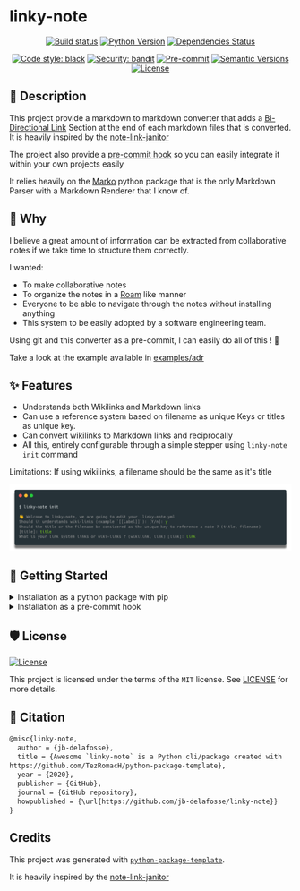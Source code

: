 # linky-note

<div align="center">

[![Build status](https://github.com/jb-delafosse/linky-note/workflows/build/badge.svg?branch=master&event=push)](https://github.com/jb-delafosse/linky-note/actions?query=workflow%3Abuild)
[![Python Version](https://img.shields.io/pypi/pyversions/linky-note.svg)](https://pypi.org/project/linky-note/)
[![Dependencies Status](https://img.shields.io/badge/dependencies-up%20to%20date-brightgreen.svg)](https://github.com/jb-delafosse/linky-note/pulls?utf8=%E2%9C%93&q=is%3Apr%20author%3Aapp%2Fdependabot)

[![Code style: black](https://img.shields.io/badge/code%20style-black-000000.svg)](https://github.com/psf/black)
[![Security: bandit](https://img.shields.io/badge/security-bandit-green.svg)](https://github.com/PyCQA/bandit)
[![Pre-commit](https://img.shields.io/badge/pre--commit-enabled-brightgreen?logo=pre-commit&logoColor=white)](https://github.com/jb-delafosse/linky-note/blob/master/.pre-commit-config.yaml)
[![Semantic Versions](https://img.shields.io/badge/%F0%9F%9A%80-semantic%20versions-informational.svg)](https://github.com/jb-delafosse/linky-note/releases)
[![License](https://img.shields.io/github/license/jb-delafosse/linky-note)](https://github.com/jb-delafosse/linky-note/blob/master/LICENSE)

</div>

## 🤔 Description

This project provide a markdown to markdown converter that adds a [Bi-Directional Link](https://maggieappleton.com/bidirectionals)
Section at the end of each markdown files that is converted. It is heavily inspired by the [note-link-janitor](https://github.com/andymatuschak/note-link-janitor) 

The project also provide a [pre-commit hook](https://pre-commit.com/) so you can easily integrate it within your own projects easily

It relies heavily on the [Marko](https://github.com/frostming/marko/tree/master/marko) python package that is the only 
Markdown Parser with a Markdown Renderer that I know of.

## 💭 Why

I believe a great amount of information can be extracted from collaborative notes if we take time to structure them correctly.

I wanted:
- To make collaborative notes
- To organize the notes in a [Roam](https://roamresearch.com/) like manner
- Everyone to be able to navigate through the notes without installing anything
- This system to be easily adopted by a software engineering team.

Using git and this converter as a pre-commit, I can easily do all of this ! 🚀

Take a look at the example available in [examples/adr](examples/adr/adr.md)

## ✨ Features

- Understands both  Wikilinks and Markdown links
- Can use a reference system based on filename as unique Keys or titles as unique key.
- Can convert wikilinks to Markdown links and reciprocally   
- All this, entirely configurable through a simple stepper using `linky-note init` command

Limitations: If using wikilinks, a filename should be the same as it's title

![init](img/init.png)

## 🏃 Getting Started
<details>
  <summary>Installation as a python package with pip</summary>

Considering you already have python available. You can simply add th

```bash
pip install --user linky-note
```

Then you can see all the option of the CLI using

```bash
linky-note --help
```

It is advised to start by configuring the CLI using

```bash
linky-note init

```
You can then apply the conversion 

```bash
linky-note apply <INPUT_DIR> --output-dir <OUTPUT_DIR> 

```

If no `OUTPUT_DIR` is given, it will overwrite the files in `INPUT_DIR`

</details>

<details>
  <summary>Installation as a pre-commit hook</summary>
This pre-commit hook use the [pre-commit](https://pre-commit.com) tool that you will
need to install.

Add the following line to your pre-commit configuration (`.pre-commit-config.yaml`) at the root of your 
repository.

```yaml
repos:
-   repo: https://github.com/jb-delafosse/linky-note
    rev: v0.4.4
    hooks:
      - id: linky-note
        args: ['directory-containing-my-markdown']
```
and install the hook using `pre-commit install`


You should also run `linky-note init` at the root of your repo to configure linky-note

</details>

## 🛡 License

[![License](https://img.shields.io/github/license/jb-delafosse/linky-note)](https://github.com/jb-delafosse/linky-note/blob/master/LICENSE)

This project is licensed under the terms of the `MIT` license. See [LICENSE](https://github.com/jb-delafosse/linky-note/blob/master/LICENSE) for more details.

## 📃 Citation

```
@misc{linky-note,
  author = {jb-delafosse},
  title = {Awesome `linky-note` is a Python cli/package created with https://github.com/TezRomacH/python-package-template},
  year = {2020},
  publisher = {GitHub},
  journal = {GitHub repository},
  howpublished = {\url{https://github.com/jb-delafosse/linky-note}}
}
```

## Credits

This project was generated with [`python-package-template`](https://github.com/TezRomacH/python-package-template).

It is heavily inspired by the [note-link-janitor](https://github.com/andymatuschak/note-link-janitor)
